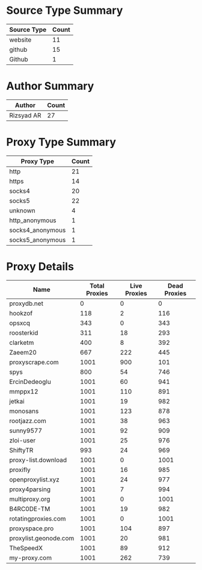 # Source Type Summary

| Source Type | Count |
|-------------|-------|
| website | 11 |
| github | 15 |
| Github | 1 |


# Author Summary

| Author | Count |
|--------|-------|
| Rizsyad AR | 27 |


# Proxy Type Summary

| Proxy Type | Count |
|------------|-------|
| http | 21 |
| https | 14 |
| socks4 | 20 |
| socks5 | 22 |
| unknown | 4 |
| http_anonymous | 1 |
| socks4_anonymous | 1 |
| socks5_anonymous | 1 |


# Proxy Details

| Name | Total Proxies | Live Proxies | Dead Proxies |
|------|---------------|--------------|---------------|
| proxydb.net | 0 | 0 | 0 |
| hookzof | 118 | 2 | 116 |
| opsxcq | 343 | 0 | 343 |
| roosterkid | 311 | 18 | 293 |
| clarketm | 400 | 8 | 392 |
| Zaeem20 | 667 | 222 | 445 |
| proxyscrape.com | 1001 | 900 | 101 |
| spys | 800 | 54 | 746 |
| ErcinDedeoglu | 1001 | 60 | 941 |
| mmppx12 | 1001 | 110 | 891 |
| jetkai | 1001 | 19 | 982 |
| monosans | 1001 | 123 | 878 |
| rootjazz.com | 1001 | 38 | 963 |
| sunny9577 | 1001 | 92 | 909 |
| zloi-user | 1001 | 25 | 976 |
| ShiftyTR | 993 | 24 | 969 |
| proxy-list.download | 1001 | 0 | 1001 |
| proxifly | 1001 | 16 | 985 |
| openproxylist.xyz | 1001 | 24 | 977 |
| proxy4parsing | 1001 | 7 | 994 |
| multiproxy.org | 1001 | 0 | 1001 |
| B4RC0DE-TM | 1001 | 19 | 982 |
| rotatingproxies.com | 1001 | 0 | 1001 |
| proxyspace.pro | 1001 | 104 | 897 |
| proxylist.geonode.com | 1001 | 20 | 981 |
| TheSpeedX | 1001 | 89 | 912 |
| my-proxy.com | 1001 | 262 | 739 |

